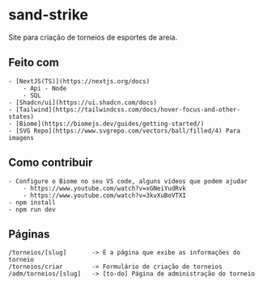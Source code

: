 # sand-strike

Site para criação de torneios de esportes de areia.

## Feito com
    - [NextJS(TS)](https://nextjs.org/docs)
        - Api - Node
        - SQL
    - [Shadcn/ui](https://ui.shadcn.com/docs)
    - [Tailwind](https://tailwindcss.com/docs/hover-focus-and-other-states)
    - [Biome](https://biomejs.dev/guides/getting-started/)
    - [SVG Repo](https://www.svgrepo.com/vectors/ball/filled/4) Para imagens
    

## Como contribuir
    - Configure o Biome no seu VS code, alguns vídeos que podem ajudar
        - https://www.youtube.com/watch?v=xGNeiYudRvk
        - https://www.youtube.com/watch?v=3kvXuBoVTXI
    - npm install
    - npm run dev

## Páginas
    /torneios/[slug]       -> É a página que exibe as informações do torneio
    /torneios/criar        -> Formulário de criação de torneios
    /adm/torneios/[slug]   -> [to-do] Página de administração do torneio


